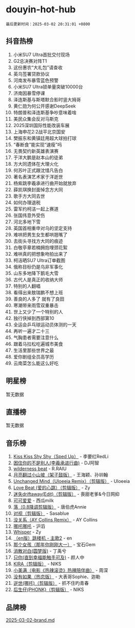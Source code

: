 # douyin-hot-hub

`最后更新时间：2025-03-02 20:31:01 +0800`

## 抖音热榜

1. 小米SU7 Ultra首批交付现场
1. G2总决赛对阵T1
1. 这份惠农“大礼包”请查收
1. 英乌签署贷款协议
1. 河南发布暴雪蓝色预警
1. 小米SU7 Ultra锁单量突破10000台
1. 济南因暴雪停课
1. 泽连斯基与斯塔默合影时竖大拇哥
1. 黄仁勋为何公开感谢DeepSeek
1. 特朗普和泽连斯基争吵意味着啥
1. 美民众集会反对马斯克
1. 2025深圳国际性能改装车展
1. 上海申花2:2战平北京国安
1. 樊振东和黄镇廷用超大球拍打球
1. “春断食”能实现“速瘦”吗
1. 无畏契约新英雄表演赛
1. 于洋大鹏是赵本山的徒弟
1. 方大同遗体在大理火化
1. 何苏叶正式跟沈惜凡告白
1. 著名表演艺术家于洋逝世
1. 杨紫跳李羲承进行曲开始就放弃
1. 薛凯琪换封面悼念方大同
1. 歌手方大同去世
1. 如何办理退税
1. 雷军约柯洁一起上赛道
1. 张国伟意外受伤
1. 河北多地下雪
1. 英国首相重申对乌的坚定支持
1. 难哄把男生女生都哄翘嘴了
1. 去街头寻找方大同的痕迹
1. 白敬亭章若楠拥抱埋颈花絮
1. 难哄真的把想象吻拍出来了
1. 柯洁晒SU7 Ultra订单截图
1. 俄称目标仍是乌非军事化
1. 山东多地降下鹅毛大雪
1. 古代人是真正的收纳大师
1. 特别的人翻唱
1. 看得出来敖瑞鹏不想上班
1. 善良的人多了 就有了良田
1. 寒潮带来雨雪双重暴击
1. 世上又少了一个特别的人
1. 独行侠掉到西部第10
1. 全运会乒乓球运动员体测的一天
1. 再听一遍才二十三
1. 气胸患者需要注意什么
1. 跟着马拉松吃遍城市美食
1. 生活里那些世界之最
1. 爱你剧组全员高学历
1. 云南菜怎么能这么好吃

## 明星榜

暂无数据

## 直播榜

暂无数据

## 音乐榜

1. [Kiss Kiss Shy Shy（Sped Up）](https://sf3-cdn-tos.douyinstatic.com/obj/tos-cn-ve-2774/oYpXDAeGgQK0zfPaji7iKUixpCXFGILeLGmvYA) - 李要红RedLi
1. [困住你的不是别人(李羲承进行曲)](https://sf5-hl-cdn-tos.douyinstatic.com/obj/tos-cn-ve-2774/okWrrVL1iQGZbfHVeCPAe7IaerYfM2jEQi5mNI) - DJ阿智
1. [wilderness beat](https://sf5-hl-cdn-tos.douyinstatic.com/obj/tos-cn-ve-2774/o0oBmODSFCpfFdLRGzAAFC2ah9AIMEQfAOueVE) - R.RAIU
1. [月亮翻过小山坡（架子鼓版）](https://sf3-cdn-tos.douyinstatic.com/obj/tos-cn-ve-2774/oMNeN2LYSVP6MMtoAQFGfeQDeftQqYPEErIl8Y) - 王海颖、孙圳翰
1. [Unchanged Mind（Uloeeia Remix）（剪辑版）](https://sf5-hl-cdn-tos.douyinstatic.com/obj/tos-cn-ve-2774/oIHYu1YfsziJqmggAqBsXOiiI2Y1QB6I61RsMW) - Uloeeia
1. [Love Beat  (爱的心跳）（剪辑版）](https://sf3-cdn-tos.douyinstatic.com/obj/tos-cn-ve-2774/oUlARwvEINIisZ9nCnKMZiYFGfCCYLtDADDBge) - Zy
1. [迷失driftaway(Edit)（剪辑版）](https://sf3-cdn-tos.douyinstatic.com/obj/tos-cn-ve-2774/ogaa1xGNeFO6FCaMgO8PzzAceEI4fBLDMi15H3) - 喪甜老爹&今日网抑
1. [可可爱爱](https://sf3-cdn-tos.douyinstatic.com/obj/tos-cn-ve-2774/0deb1e75aea643b9927ba26aaafa29dd) - 西瓜milk
1. [落（0.8降调剪辑版）](https://sf3-cdn-tos.douyinstatic.com/obj/tos-cn-ve-2774/ociN0WUv3APijBYr6DUmAHmdkZ5MjM6gIF3iA) - 唐伯虎Annie
1. [对视（剪辑版）](https://sf3-cdn-tos.douyinstatic.com/obj/tos-cn-ve-2774/ogKtIhiB0WfAa18F9z3uWODMtZi2ysB1VuAIsQ) - Sasablue
1. [没关系（AY Collins Remix）](https://sf3-cdn-tos.douyinstatic.com/obj/tos-cn-ve-2774/oIBbI5Ghw4zdUCQMJrDEFaAQilZP3EIDSi7MW) - AY Collins
1. [哪吒哪吒](https://sf3-cdn-tos.douyinstatic.com/obj/tos-cn-ve-2774/oUkQCgCDnBanFehFEFQDxCQntAOIfp9gyZYFVo) - 沪滔
1. [Whisper](https://sf3-cdn-tos.douyinstatic.com/obj/tos-cn-ve-2774/oEeYKDxIDCFuArkftgkGqCnG7xZtRC2rEMKBQi) - Zy
1. [（en版）跳楼机 - 主歌2](https://sf3-cdn-tos.douyinstatic.com/obj/tos-cn-ve-2774/oklN6GvgQ2L8DpPeaAGf1gPeyKzjXFwHIwoCZv) - en
1. [那个女孩（那年你刚刚大一）](https://sf5-hl-cdn-tos.douyinstatic.com/obj/tos-cn-ve-2774/o4IZw7TlivwiBBBMA2rIgWrGNIrjFroh6bPqQ) - 宝石Gem
1. [消散对白(圆梦版)](https://sf3-cdn-tos.douyinstatic.com/obj/tos-cn-ve-2774/og4jB5I5IizzoZVAAAzWgBMAsMDWoArfwBOiFs) - 丁禹兮
1. [只你(直到幸福能触手可及)](https://sf3-cdn-tos.douyinstatic.com/obj/tos-cn-ve-2774/o0lBkRDzFTeaVSUz3ZZSCBVtZ5DIMQGfgmEAuE) - 颜人中
1. [KIRA（剪辑版）](https://sf3-cdn-tos.douyinstatic.com/obj/tos-cn-ve-2774/o0Bq3TvdHqOfzihWrHyABMociuMA3Inwsbx9Wi) - NIKS
1. [小美满（电影《热辣滚烫》热辣陪伴曲）](https://sf3-cdn-tos.douyinstatic.com/obj/tos-cn-ve-2774/o0GAn2lSgfZIDUgtevCGDQYnFg4CwnrBaxbTZL) - 周深
1. [没有如果（热恋版）](https://sf3-cdn-tos.douyinstatic.com/obj/tos-cn-ve-2774/o4iETqbxIThtCXlBeV0DfAhZsbCFGhagYupnMx) - 大表哥Sophie、迦勒
1. [逆世(哪吒)（剪辑版）](https://sf3-cdn-tos.douyinstatic.com/obj/tos-cn-ve-2774/oMIEZAfEogrLnzfDWMBiZKCWuXIUFLtRDsOFWs) - 抓不住旳青春
1. [后生仔(PHONK)（剪辑版）](https://sf3-cdn-tos.douyinstatic.com/obj/tos-cn-ve-2774/o0TzmfumdQAJ1aGG9F5LfTXIYeGcqYKRPAeFdJ) - NIKS

## 品牌榜

[2025-03-02-brand.md](2025-03-02-brand.md)
